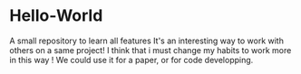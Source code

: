 # Hello-World
A small repository to learn all features
It's an interesting way to work with others on a same project! I think that i must change my habits to work more in this way !
We could use it for a paper, or for code developping. 
